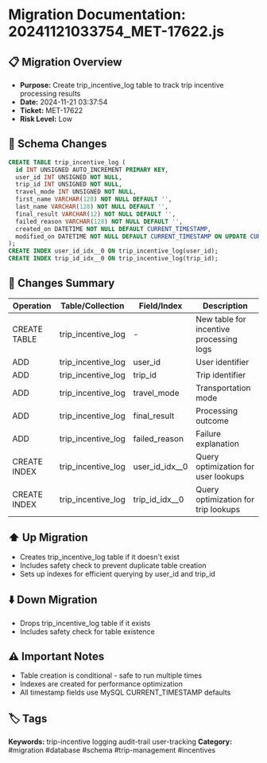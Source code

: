 # Migration Documentation: 20241121033754_MET-17622.js

## 📋 Migration Overview
- **Purpose:** Create trip_incentive_log table to track trip incentive processing results
- **Date:** 2024-11-21 03:37:54
- **Ticket:** MET-17622
- **Risk Level:** Low

## 🔧 Schema Changes
```sql
CREATE TABLE trip_incentive_log (
  id INT UNSIGNED AUTO_INCREMENT PRIMARY KEY,
  user_id INT UNSIGNED NOT NULL,
  trip_id INT UNSIGNED NOT NULL,
  travel_mode INT UNSIGNED NOT NULL,
  first_name VARCHAR(128) NOT NULL DEFAULT '',
  last_name VARCHAR(128) NOT NULL DEFAULT '',
  final_result VARCHAR(12) NOT NULL DEFAULT '',
  failed_reason VARCHAR(128) NOT NULL DEFAULT '',
  created_on DATETIME NOT NULL DEFAULT CURRENT_TIMESTAMP,
  modified_on DATETIME NOT NULL DEFAULT CURRENT_TIMESTAMP ON UPDATE CURRENT_TIMESTAMP
);
CREATE INDEX user_id_idx__0 ON trip_incentive_log(user_id);
CREATE INDEX trip_id_idx__0 ON trip_incentive_log(trip_id);
```

## 📝 Changes Summary
| Operation | Table/Collection | Field/Index | Description |
|-----------|-----------------|-------------|-------------|
| CREATE TABLE | trip_incentive_log | - | New table for incentive processing logs |
| ADD | trip_incentive_log | user_id | User identifier |
| ADD | trip_incentive_log | trip_id | Trip identifier |
| ADD | trip_incentive_log | travel_mode | Transportation mode |
| ADD | trip_incentive_log | final_result | Processing outcome |
| ADD | trip_incentive_log | failed_reason | Failure explanation |
| CREATE INDEX | trip_incentive_log | user_id_idx__0 | Query optimization for user lookups |
| CREATE INDEX | trip_incentive_log | trip_id_idx__0 | Query optimization for trip lookups |

## ⬆️ Up Migration
- Creates trip_incentive_log table if it doesn't exist
- Includes safety check to prevent duplicate table creation
- Sets up indexes for efficient querying by user_id and trip_id

## ⬇️ Down Migration
- Drops trip_incentive_log table if it exists
- Includes safety check for table existence

## ⚠️ Important Notes
- Table creation is conditional - safe to run multiple times
- Indexes are created for performance optimization
- All timestamp fields use MySQL CURRENT_TIMESTAMP defaults

## 🏷️ Tags
**Keywords:** trip-incentive logging audit-trail user-tracking
**Category:** #migration #database #schema #trip-management #incentives
